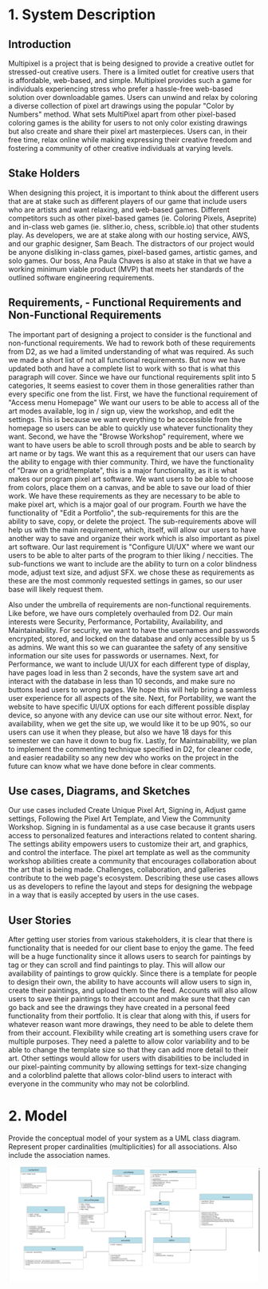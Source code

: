 # 1. System Description

## Introduction 
  
Multipixel is a project that is being designed to provide a creative outlet for stressed-out creative users. There is a limited outlet for creative users that is affordable, web-based, and simple. Multipixel provides such a game for individuals experiencing stress who prefer a hassle-free web-based solution over downloadable games. Users can unwind and relax by coloring a diverse collection of pixel art drawings using the popular "Color by Numbers" method. What sets MultiPixel apart from other pixel-based coloring games is the ability for users to not only color existing drawings but also create and share their pixel art masterpieces. Users can, in their free time, relax online while making expressing their creative freedom and fostering a community of other creative individuals at varying levels. 

## Stake Holders 

When designing this project, it is important to think about the different users that are at stake such as different players of our game that include users who are artists and want relaxing, and web-based games. Different competitors such as other pixel-based games (ie. Coloring Pixels, Aseprite) and in-class web games (ie. slither.io, chess, scribble.io) that other students play. As developers, we are at stake along with our hosting service, AWS, and our graphic designer, Sam Beach. The distractors of our project would be anyone disliking in-class games, pixel-based games, artistic games, and solo games. Our boss, Ana Paula Chaves is also at stake in that we have a working minimum viable product (MVP) that meets her standards of the outlined software engineering requirements. 

## Requirements, - Functional Requirements and Non-Functional Requirements 
  
The important part of designing a project to consider is the functional and non-functional requirements. We had to rework both of these requirements from D2, as we had a limited understanding of what was required. As such we made a short list of not all functional requirements. But now we have updated both and have a complete list to work with so that is what this paragraph will cover. Since we have our functional requirements split into 5 categories, It seems easiest to cover them in those generalities rather than every specific one from the list. First, we have the functional requirement of "Access menu Homepage" We want our users to be able to access all of the art modes available, log in / sign up, view the workshop, and edit the settings. This is because we want everything to be accessible from the homepage so users can be able to quickly use whatever functionality they want. Second, we have the "Browse Workshop" requirement, where we want to have users be able to scroll through posts and be able to search by art name or by tags. We want this as a requirement that our users can have the ability to engage with thier community. Third, we have the functionality of "Draw on a grid/template", this is a major functionality, as it is what makes our program pixel art software. We want users to be able to choose from colors, place them on a canvas, and be able to save our load of thier work. We have these requirements as they are necessary to be able to make pixel art, which is a major goal of our program. Fourth we have the functionality of "Edit a Portfolio", the sub-requirements for this are the ability to save, copy, or delete the project. The sub-requirements above will help us with the main requirement, which, itself, will allow our users to have another way to save and organize their work which is also important as pixel art software. Our last requirement is "Configure UI/UX" where we want our users to be able to alter parts of the program to thier liking / neccities. The sub-functions we want to include are the ability to turn on a color blindness mode, adjust text size, and adjust SFX. we chose these as requirements as these are the most commonly requested settings in games, so our user base will likely request them.

Also under the umbrella of requirements are non-functional requirements. Like before, we have ours completely overhauled from D2. Our main interests were Security, Performance, Portability, Availability, and Maintainability. For security, we want to have the usernames and passwords encrypted, stored, and locked on the database and only accessible by us 5 as admins. We want this so we can guarantee the safety of any sensitive information our site uses for passwords or usernames. Next, for Performance, we want to include UI/UX for each different type of display, have pages load in less than 2 seconds, have the system save art and interact with the database in less than 10 seconds, and make sure no buttons lead users to wrong pages. We hope this will help bring a seamless user experience for all aspects of the site. Next, for Portability, we want the website to have specific UI/UX options for each different possible display device, so anyone with any device can use our site without error. Next, for availability, when we get the site up, we would like it to be up 90%, so our users can use it when they please, but also we have 18 days for this semester we can have it down to bug fix. Lastly, for Maintainability, we plan to implement the commenting technique specified in D2, for cleaner code, and easier readability so any new dev who works on the project in the future can know what we have done before in clear comments.

## Use cases, Diagrams, and Sketches 
  
Our use cases included Create Unique Pixel Art, Signing in, Adjust game settings, Following the Pixel Art Template, and View the Community Workshop. Signing in is fundamental as a use case because it grants users access to personalized features and interactions related to content sharing. The settings ability empowers users to customize their art, and graphics, and control the interface. The pixel art template as well as the community workshop abilities create a community that encourages collaboration about the art that is being made. Challenges, collaboration, and galleries contribute to the web page's ecosystem. Describing these use cases allows us as developers to refine the layout and steps for designing the webpage in  a way that is easily accepted by users in the use cases.

 ## User Stories 

After getting user stories from various stakeholders, it is clear that there is functionality that is needed for our client base to enjoy the game. The feed will be a huge functionality since it allows users to search for paintings by tag or they can scroll and find paintings to play. This will allow our availability of paintings to grow quickly. Since there is a template for people to design their own, the ability to have accounts will allow users to sign in, create their paintings, and upload them to the feed. Accounts will also allow users to save their paintings to their account and make sure that they can go back and see the drawings they have created in a personal feed functionality from their portfolio. It is clear that along with this, if users for whatever reason want more drawings, they need to be able to delete them from their account. Flexibility while creating art is something users crave for multiple purposes. They need a palette to allow color variability and to be able to change the template size so that they can add more detail to their art. Other settings would allow for users with disabilities to be included in our pixel-painting community by allowing settings for text-size changing and a colorblind palette that allows color-blind users to interact with everyone in the community who may not be colorblind. 

# 2. Model
Provide the conceptual model of your system as a UML class diagram. Represent proper cardinalities (multiplicities) for all associations. Also include the association names. 

![UML_Class_Diagram](Deliverables/D3_images/UML.png)

